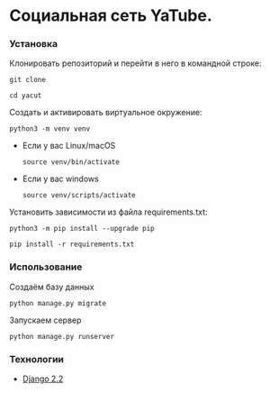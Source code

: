 # Социальная сеть YaTube.


### Установка
Клонировать репозиторий и перейти в него в командной строке:

```
git clone 
```

```
cd yacut
```

Cоздать и активировать виртуальное окружение:

```
python3 -m venv venv
```

* Если у вас Linux/macOS

    ```
    source venv/bin/activate
    ```

* Если у вас windows

    ```
    source venv/scripts/activate
    ```

Установить зависимости из файла requirements.txt:

```
python3 -m pip install --upgrade pip
```

```
pip install -r requirements.txt
```

### Использование

Создаём базу данных
```
python manage.py migrate
```

Запускаем сервер
```
python manage.py runserver
```

### Технологии

- [Django 2.2](https://www.djangoproject.com/download/)
